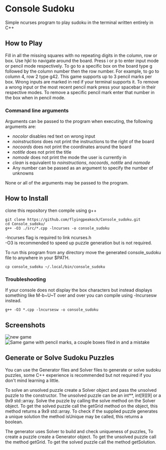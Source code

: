 # Console Sudoku

Simple ncurses program to play sudoku in the terminal
written entirely in C++

## How to Play
Fill in all the missing squares with no repeating digits in
the column, row or box.
Use hjkl to navigate around the board.
Press i or p to enter input mode or pencil mode respectively.
To go to a specific box on the board type g followed by the 
column number then the row number. For example, to go to 
column 4, row 2 type g42.
This game supports up to 3 pencil marks per box.
Wrong inputs are marked in red if your terminal supports it.
To remove a wrong input or the most recent pencil mark press
your spacebar in their respective modes.
To remove a specific pencil mark enter that number in the box
when in pencil mode.

### Command line arguments
Arguments can be passed to the program when executing, the
following arguments are:    
* _nocolor_ disables red text on wrong input   
* _noinstructions_ does not print the instructions to the right of the board    
* _nocoords_ does not print the coordinates around the board    
* _notitle_ does not print the title    
* _nomode_ does not print the mode the user is currently in
* _clean_ is equivalent to _noinstructions_, _nocoords_, _notitle_ and _nomode_    
* Any number can be passed as an argument to specify the number of unknowns

None or all of the arguments may be passed to the program.

## How to Install
clone this repository then compile using g++     
```
git clone https://github.com/flyingpeakock/Console_sudoku.git
cd Console_sudoku/
g++ -O3 ./src/*.cpp -lncurses -o console_sudoku
```
-lncurses flag is required to link ncurses.h   
-O3 is recommended to speed up puzzle generation but is not required.   

To run this program from any directory move the generated
console_sudoku file to anywhere in your $PATH.
```
cp console_sudoku ~/.local/bin/console_sudoku
```

### Troubleshooting
If your console does not display the box characters but 
instead displays something like M-b\~U\~T over and over you 
can compile using -lncursesw instead.
```
g++ -O3 *.cpp -lncursesw -o console_sudoku
```

## Screenshots
![new game](https://i.imgur.com/OQ39ENC.png)
![Same game with pencil marks, a couple boxes filed in and a mistake](https://i.imgur.com/JpnAZH3.png)

## Generate or Solve Sudoku Puzzles
You can use the Generator files and Solver files to generate
or solve sudoku puzzles, some C++ experience is recommended
but not required if you don't mind learning a little.

To solve an unsolved puzzle create a Solver object and pass the 
unsolved puzzle to the constructor. The unsolved puzzle
can be an int\*\*, int[9][9] or a 9x9 std::array. Solve the 
puzzle by calling the solve method on the Solver object.
To get the solved puzzle call the getGrid method on the object,
this method returns a 9x9 std::array. 
To check if the supplied puzzle generates a unique solution 
the method isUnique may be called, this returns a boolean.

The generator uses Solver to build and check uniqueness of puzzles,
To create a puzzle create a Generator object. To get the unsolved
puzzle call the method getGrid. To get the solved puzzle call the
method getSolution.

